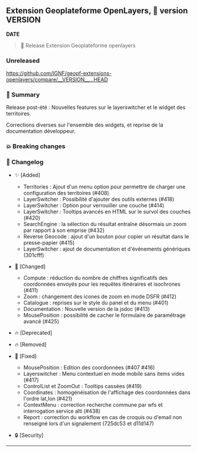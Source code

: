 ## Extension Geoplateforme OpenLayers, 🔖 version __VERSION__

__DATE__
> 🚀 Release Extension Geoplateforme openlayers

### Unreleased

<https://github.com/IGNF/geopf-extensions-openlayers/compare/__VERSION__...HEAD>

### 🎉 Summary

Release post-été : Nouvelles features sur le layerswitcher et le widget des territoires.

Corrections diverses sur l'ensemble des widgets, et reprise de la documentation développeur.

### 💥 Breaking changes

### 📖 Changelog

* ✨ [Added]

  - Territories : Ajout d'un menu option pour permettre de charger une configuration des territoires (#408)
  - LayerSwitcher : Possibilité d'ajouter des outils externes (#418)
  - LayerSwitcher : Option pour verrouiller une couche (#414)
  - LayerSwitcher : Tooltips avancés en HTML sur le survol des couches (#420)
  - SearchEngine : la sélection du résultat entraîne désormais un zoom par rapport à son emprise (#432)
  - Reverse Geocode : ajout d'un bouton pour copier un résultat dans le presse-papier (#415)
  - LayerSwitcher : ajout de documentation et d'événements génériques (301cfff)

* 🔨 [Changed]

  - Compute : réduction du nombre de chiffres significatifs des coordonnées envoyés pour les requêtes itinéraires et isochrones (#411)
  - Zoom : changement des icones de zoom en mode DSFR (#412)
  - Catalogue : reprises sur le style du panel et du menu (#401)
  - Documentation : Nouvelle version de la jsdoc (#413)
  - MousePosition : possibilité de cacher le formulaire de paramétrage avancé (#425)
  
* 🔥 [Deprecated]

* 🔥 [Removed]

* 🐛 [Fixed]

  - MousePosition : Edition des coordonnées (#407 #416)
  - Layerswitcher : Menu contextuel en mode mobile sans items vides (#417)
  - ControlList et ZoomOut : Tooltips cassées (#419)
  - Coordinates : homogénéisation de l'affichage des coordonnées dans l'ordre lat,lon (#421)
  - ContextMenu : correction recherche commune par wfs et interrogation service alti (#438)
  - Report : correction du workflow en cas de croquis ou d'email non renseigné lors d'un signalement (725dc53 et d11d147)


* 🔒 [Security]


---
